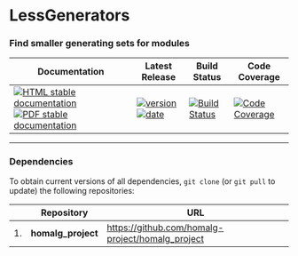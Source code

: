 <!-- BEGIN HEADER -->
# LessGenerators

### Find smaller generating sets for modules

| Documentation | Latest Release | Build Status | Code Coverage |
| ------------- | -------------- | ------------ | ------------- |
| [![HTML stable documentation][html-img]][html-url] [![PDF stable documentation][pdf-img]][pdf-url] | [![version][version-img]][version-url] [![date][date-img]][date-url] | [![Build Status][tests-img]][tests-url] | [![Code Coverage][codecov-img]][codecov-url] |

<!-- END HEADER -->
<!-- BEGIN FOOTER -->
---

### Dependencies

To obtain current versions of all dependencies, `git clone` (or `git pull` to update) the following repositories:

|    | Repository | URL |
|--- | ---------- | --- |
| 1. | **homalg_project** | https://github.com/homalg-project/homalg_project |

[html-img]: https://img.shields.io/badge/HTML-stable-blue.svg
[html-url]: https://homalg-project.github.io/LessGenerators/doc/chap0_mj.html

[pdf-img]: https://img.shields.io/badge/PDF-stable-blue.svg
[pdf-url]: https://homalg-project.github.io/LessGenerators/download_pdf.html

[version-img]: https://img.shields.io/endpoint?url=https://homalg-project.github.io/LessGenerators/badge_version.json
[version-url]: https://homalg-project.github.io/LessGenerators/view_release.html

[date-img]: https://img.shields.io/endpoint?url=https://homalg-project.github.io/LessGenerators/badge_date.json
[date-url]: https://homalg-project.github.io/LessGenerators/view_release.html

[tests-img]: https://github.com/homalg-project/LessGenerators/workflows/Tests/badge.svg?branch=master
[tests-url]: https://github.com/homalg-project/LessGenerators/actions?query=workflow%3ATests+branch%3Amaster

[codecov-img]: https://codecov.io/gh/homalg-project/LessGenerators/branch/master/graph/badge.svg
[codecov-url]: https://codecov.io/gh/homalg-project/LessGenerators
<!-- END FOOTER -->
